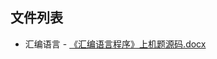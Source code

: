 

## 文件列表

  - 汇编语言
        - [《汇编语言程序》上机题源码.docx](https://github.com/bjut-swift/BJUT-Helper/raw/master/./%E6%B1%87%E7%BC%96%E8%AF%AD%E8%A8%80/%E3%80%8A%E6%B1%87%E7%BC%96%E8%AF%AD%E8%A8%80%E7%A8%8B%E5%BA%8F%E3%80%8B%E4%B8%8A%E6%9C%BA%E9%A2%98%E6%BA%90%E7%A0%81.docx)
